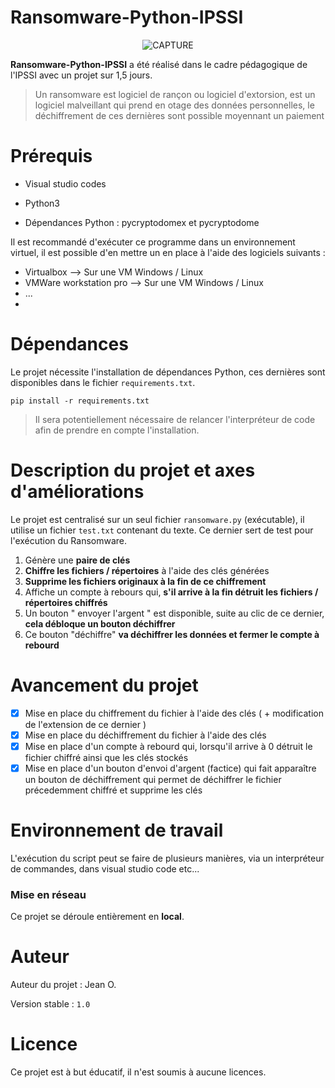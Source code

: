 # Ransomware-Python-IPSSI

<!-- Image centrée -->

<div align="center">

![CAPTURE](https://www.zupimages.net/up/22/48/8coe.png)

</div>

<!-- --------------------------- -->

**Ransomware-Python-IPSSI** a été réalisé dans le cadre pédagogique de l'IPSSI avec un projet sur 1,5 jours. 

>Un ransomware est logiciel de rançon ou logiciel d'extorsion, est un logiciel malveillant qui prend en otage des données personnelles, le déchiffrement de ces dernières sont possible moyennant un paiement

# Prérequis
- Visual studio codes

- Python3

- Dépendances Python : pycryptodomex et pycryptodome

Il est recommandé d'exécuter ce programme dans un environnement virtuel, il est possible d'en mettre un en place à l'aide des logiciels suivants : 
- Virtualbox --> Sur une VM Windows / Linux
- VMWare workstation pro --> Sur une VM Windows / Linux
- ...
- 
# Dépendances

Le projet nécessite l'installation de dépendances Python, ces dernières sont disponibles dans le fichier ```requirements.txt```.

```
pip install -r requirements.txt
```

>Il sera potentiellement nécessaire de relancer l'interpréteur de code afin de prendre en compte l'installation.

# Description du projet et axes d'améliorations

Le projet est centralisé sur un seul fichier ```ransomware.py``` (exécutable), il utilise un fichier ```test.txt``` contenant du texte. Ce dernier sert de test pour l'exécution du Ransomware.
  
1) Génère une **paire de clés**
2) **Chiffre les fichiers / répertoires** à l'aide des clés générées
3) **Supprime les fichiers originaux à la fin de ce chiffrement**
4) Affiche un compte à rebours qui, **s'il arrive à la fin détruit les fichiers / répertoires chiffrés**
5) Un bouton " envoyer l'argent " est disponible, suite au clic de ce dernier, **cela débloque un bouton déchiffrer**
6) Ce bouton "déchiffre" **va déchiffrer les données et fermer le compte à rebourd**

# Avancement du projet

- [x] Mise en place du chiffrement du fichier à l'aide des clés ( + modification de l'extension de ce dernier )
- [x] Mise en place du déchiffrement du fichier à l'aide des clés
- [x] Mise en place d'un compte à rebourd qui, lorsqu'il arrive à 0 détruit le fichier chiffré ainsi que les clés stockés 
- [x] Mise en place d'un bouton d'envoi d'argent (factice) qui fait apparaître un bouton de déchiffrement qui permet de déchiffrer le fichier précedemment chiffré et supprime les clés

# Environnement de travail

L'exécution du script peut se faire de plusieurs manières, via un interpréteur de commandes, dans visual studio code etc...

### Mise en réseau
Ce projet se déroule entièrement en **local**.

# Auteur

Auteur du projet : Jean O.

Version stable : ```1.0```

# Licence

Ce projet est à but éducatif, il n'est soumis à aucune licences.
